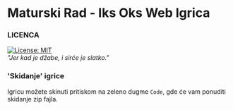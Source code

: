 # Maturski Rad - Iks Oks Web Igrica

### LICENCA
 [![License: MIT](https://img.shields.io/badge/License-MIT-yellow.svg)](https://opensource.org/licenses/MIT)\
 *"Jer kad je džabe, i sirće je slatko."*

### 'Skidanje' igrice

Igricu možete skinuti pritiskom na zeleno dugme `Code`, gde će vam ponuditi skidanje zip fajla.


